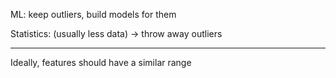
ML: keep outliers, build models for them

Statistics: (usually less data) -> throw away outliers

---

Ideally, features should have a similar range

